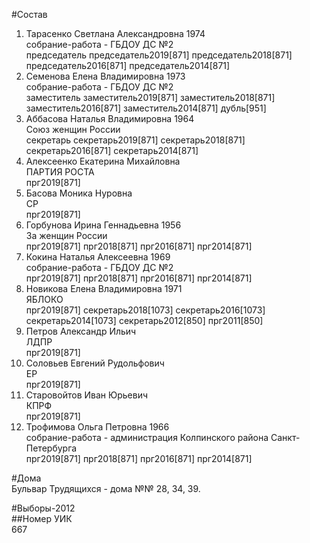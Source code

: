 #Состав  
1. Тарасенко Светлана Александровна 1974  
    собрание-работа - ГБДОУ ДС №2  
    председатель председатель2019[871] председатель2018[871] председатель2016[871] председатель2014[871]  
2. Семенова Елена Владимировна 1973  
    собрание-работа - ГБДОУ ДС №2  
    заместитель заместитель2019[871] заместитель2018[871] заместитель2016[871] заместитель2014[871] дубль[951]  
3. Аббасова Наталья Владимировна 1964  
    Союз женщин России  
    секретарь секретарь2019[871] секретарь2018[871] секретарь2016[871] секретарь2014[871]  
4. Алексеенко Екатерина Михайловна  
    ПАРТИЯ РОСТА  
    прг2019[871]  
5. Басова Моника Нуровна  
    СР  
    прг2019[871]  
6. Горбунова Ирина Геннадьевна 1956  
    За женщин России  
    прг2019[871] прг2018[871] прг2016[871] прг2014[871]  
7. Кокина Наталья Алексеевна 1969  
    собрание-работа - ГБДОУ ДС №2  
    прг2019[871] прг2018[871] прг2016[871] прг2014[871]  
8. Новикова Елена Владимировна 1971  
    ЯБЛОКО  
    прг2019[871] секретарь2018[1073] секретарь2016[1073] секретарь2014[1073] секретарь2012[850] прг2011[850]  
9. Петров Александр Ильич  
    ЛДПР  
    прг2019[871]  
10. Соловьев Евгений Рудольфович  
    ЕР  
    прг2019[871]  
11. Старовойтов Иван Юрьевич  
    КПРФ  
    прг2019[871]  
12. Трофимова Ольга Петровна 1966  
    собрание-работа - администрация Колпинского района Санкт-Петербурга  
    прг2019[871] прг2018[871] прг2016[871] прг2014[871]  
  
#Дома  
Бульвар Трудящихся - дома №№ 28, 34, 39.  
  
#Выборы-2012  
##Номер УИК  
667  
